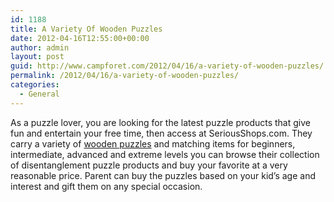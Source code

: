 ```yaml
---
id: 1188
title: A Variety Of Wooden Puzzles
date: 2012-04-16T12:55:00+00:00
author: admin
layout: post
guid: http://www.campforet.com/2012/04/16/a-variety-of-wooden-puzzles/
permalink: /2012/04/16/a-variety-of-wooden-puzzles/
categories:
  - General
---
```

As a puzzle lover, you are looking for the latest puzzle products that give fun and entertain your free time, then access at SeriousShops.com. They carry a variety of [wooden puzzles](http://www.seriouspuzzles.com/sdisengwood.asp) and matching items for beginners, intermediate, advanced and extreme levels you can browse their collection of disentanglement puzzle products and buy your favorite at a very reasonable price. Parent can buy the puzzles based on your kid&#8217;s age and interest and gift them on any special occasion.